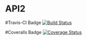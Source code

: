 # API2

#Travis-CI Badge
[![Build Status](https://travis-ci.org/ricahcyuzuzo/API2.svg?branch=master)](https://travis-ci.org/ricahcyuzuzo/API2)


#Coveralls Badge
[![Coverage Status](https://coveralls.io/repos/github/ricahcyuzuzo/API2/badge.svg?branch=master)](https://coveralls.io/github/ricahcyuzuzo/API2?branch=master)


